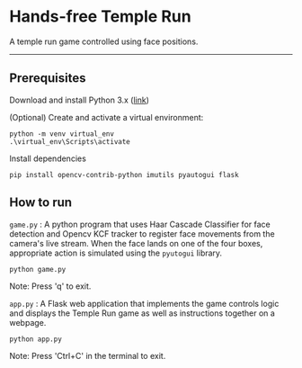 # Hands-free Temple Run
A temple run game controlled using face positions.

***

## Prerequisites

Download and install Python 3.x ([link](https://www.python.org/downloads/))

(Optional) Create and activate a virtual environment:

    python -m venv virtual_env
    .\virtual_env\Scripts\activate

Install dependencies

    pip install opencv-contrib-python imutils pyautogui flask

## How to run

`game.py` : A python program that uses Haar Cascade Classifier for face detection and Opencv KCF tracker to register face movements from the camera's live stream. When the face lands on one of the four boxes, appropriate action is simulated using the `pyutogui` library.  

    python game.py
Note: Press 'q' to exit.

`app.py` : A Flask web application that implements the game controls logic and displays the Temple Run game as well as instructions together on a webpage.

    python app.py
Note: Press 'Ctrl+C' in the terminal to exit.
